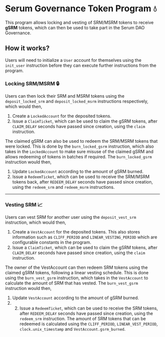 # Serum Governance Token Program 💧

This program allows locking and vesting of SRM/MSRM tokens to receive **gSRM** tokens, which can then be used to take part in the Serum DAO Governance.

## How it works?

Users will need to initialize a `User` account for themselves using the `init_user` instruction before they can execute further instructions from the program.

### Locking SRM/MSRM 🔒

Users can then lock their SRM and MSRM tokens using the `deposit_locked_srm` and `deposit_locked_msrm` instructions respectively, which would then,

1) Create a `LockedAccount` for the deposited tokens.
2) Issue a `ClaimTicket`, which can be used to claim the gSRM tokens, after `CLAIM_DELAY` seconds have passed since creation, using the `claim` instruction.

The claimed gSRM can also be used to redeem the SRM/MSRM tokens that were locked. This is done by the `burn_locked_gsrm` instruction, which also takes in the `LockedAccount` to make sure misuse of the claimed gSRM and allows redeeming of tokens in batches if required. The `burn_locked_gsrm` instruction would then,

1) Update `LockedAccount` according to the amount of gSRM burned.
2) Issue a `RedeemTicket`, which can be used to receive the SRM/MSRM tokens back, after `REDEEM_DELAY` seconds have passed since creation, using the `redeem_srm` and `redeem_msrm` instructions.

---

### Vesting SRM 📈

Users can vest SRM for another user using the `deposit_vest_srm` instruction, which would then,

1) Create a `VestAccount` for the deposited tokens. This also stores information such as `CLIFF_PERIOD` and `LINEAR_VESTING_PERIOD` which are configurable constants in the program.
2) Issue a `ClaimTicket`, which can be used to claim the gSRM tokens, after `CLAIM_DELAY` seconds have passed since creation, using the `claim` instruction.

The owner of the VestAccount can then redeem SRM tokens using the claimed gSRM tokens, following a linear vesting schedule. This is done using the `burn_vest_gsrm` instruction, which takes in the `VestAccount` to calculate the amount of SRM that has vested. The `burn_vest_gsrm` instruction would then,

1) Update `VestAccount` according to the amount of gSRM burned.
2) 2) Issue a `RedeemTicket`, which can be used to receive the SRM tokens, after `REDEEM_DELAY` seconds have passed since creation, using the `redeem_srm` instruction. The amount of SRM tokens that can be redeemed is calculated using the `CLIFF_PERIOD`, `LINEAR_VEST_PERIOD`, `clock.unix_timestamp` and `VestAccount.gsrm_burned`. 
